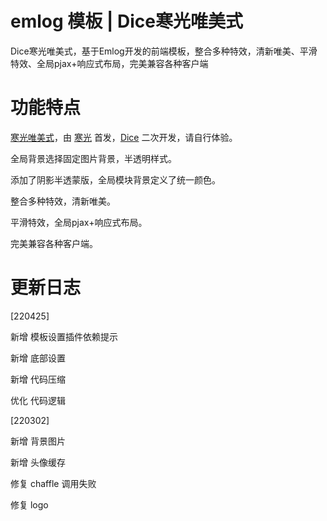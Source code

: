 # emlog 模板 | Dice寒光唯美式

Dice寒光唯美式，基于Emlog开发的前端模板，整合多种特效，清新唯美、平滑特效、全局pjax+响应式布局，完美兼容各种客户端

# 功能特点

[寒光唯美式](http://www.emlog.net/template/730)，由 [寒光](https://dxoca.cn "Dxoca") 首发，[Dice](http://blog.52linglong.com "Dice") 二次开发，请自行体验。

全局背景选择固定图片背景，半透明样式。

添加了阴影半透蒙版，全局模块背景定义了统一颜色。

整合多种特效，清新唯美。

平滑特效，全局pjax+响应式布局。

完美兼容各种客户端。

# 更新日志

[220425]

新增 模板设置插件依赖提示

新增 底部设置

新增 代码压缩

优化 代码逻辑

[220302]

新增 背景图片

新增 头像缓存

修复 chaffle 调用失败

修复 logo